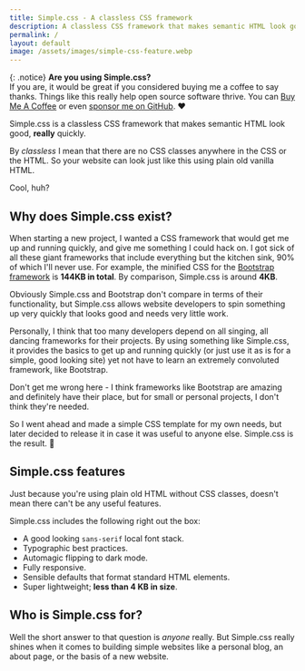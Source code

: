 ```yaml
---
title: Simple.css - A classless CSS framework
description: A classless CSS framework that makes semantic HTML look good.
permalink: /
layout: default
image: /assets/images/simple-css-feature.webp
---
```

{: .notice}
**Are you using Simple.css?**  
If you are, it would be great if you considered buying me a coffee to say thanks. Things like this really help open source software thrive. You can [Buy Me A Coffee](https://ko-fi.com/kevquirk) or even [sponsor me on GitHub](https://github.com/sponsors/kevquirk). ❤️

Simple.css is a classless CSS framework that makes semantic HTML look good, **really** quickly.

By _classless_ I mean that there are no CSS classes anywhere in the CSS or the HTML. So your website can look just like this using plain old vanilla HTML.

Cool, huh?

## Why does Simple.css exist?

When starting a new project, I wanted a CSS framework that would get me up and running quickly, and give me something I could hack on. I got sick of all these giant frameworks that include everything but the kitchen sink, 90% of which I'll never use. For example, the minified CSS for the [Bootstrap framework](https://getbootstrap.com/) is **144KB in total**. By comparison, Simple.css is around **4KB**.

Obviously Simple.css and Bootstrap don't compare in terms of their functionality, but Simple.css allows website developers to spin something up very quickly that looks good and needs very little work.

Personally, I think that too many developers depend on all singing, all dancing frameworks for their projects. By using something like Simple.css, it provides the basics to get up and running quickly (or just use it as is for a simple, good looking site) yet not have to learn an extremely convoluted framework, like Bootstrap.

Don't get me wrong here - I think frameworks like Bootstrap are amazing and definitely have their place, but for small or personal projects, I don't think they're needed.

So I went ahead and made a simple CSS template for my own needs, but later decided to release it in case it was useful to anyone else. Simple.css is the result. 🙂

## Simple.css features

Just because you're using plain old HTML without CSS classes, doesn't mean there can't be any useful features.

Simple.css includes the following right out the box:

* A good looking `sans-serif` local font stack.
* Typographic best practices.
* Automagic flipping to dark mode.
* Fully responsive.
* Sensible defaults that format standard HTML elements.
* Super lightweight; **less than 4 KB in size**.

## Who is Simple.css for?

Well the short answer to that question is _anyone_ really. But Simple.css really shines when it comes to building simple websites like a personal blog, an about page, or the basis of a new website.
